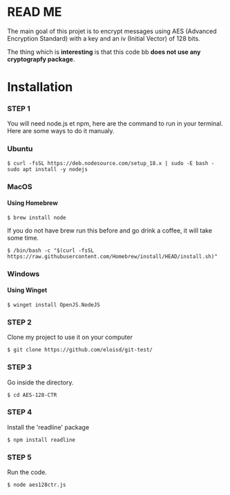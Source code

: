 # READ ME

The main goal of this projet is to encrypt messages using AES (Advanced Encryption Standard) with a key and an iv (Initial Vector) of 128 bits. 

The thing which is <span class="text-danger">**interesting**</span> is that this code <span class="text-danger"> bb **does not use any cryptograpfy package**</span>.

# Installation

### STEP 1
You will need node.js et npm, here are the command to run in your terminal.
Here are some ways to do it manualy. 

### Ubuntu

```
$ curl -fsSL https://deb.nodesource.com/setup_18.x | sudo -E bash - sudo apt install -y nodejs
```

### MacOS

#### Using Homebrew
```
$ brew install node
```
If you do not have brew run this before and go drink a coffee, it will take some time. 
```
$ /bin/bash -c "$(curl -fsSL https://raw.githubusercontent.com/Homebrew/install/HEAD/install.sh)"
```

### Windows

#### Using Winget
```
$ winget install OpenJS.NodeJS
```

### STEP 2
Clone my project to use it on your computer
```
$ git clone https://github.com/eloisd/git-test/
```

### STEP 3
Go inside the directory.
```
$ cd AES-128-CTR
```

### STEP 4
Install the 'readline' package
```
$ npm install readline
```

### STEP 5
Run the code.
```
$ node aes128ctr.js
```